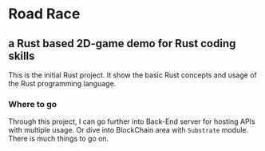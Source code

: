 # Road Race

## a Rust based 2D-game demo for Rust coding skills

This is the initial Rust project. It show the basic Rust concepts and usage of the Rust programming language.

### Where to go
Through this project, I can go further into Back-End server for hosting APIs with multiple usage. Or dive into BlockChain area with `Substrate` module. There is much things to go on.